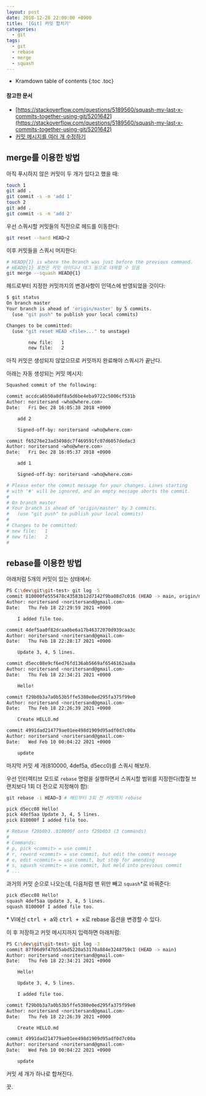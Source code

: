 ```yaml
---
layout: post
date: 2018-12-28 22:00:00 +0900
title: '[Git] 커밋 합치기'
categories:
  - git
tags:
  - git
  - rebase
  - merge
  - squash
---
```


* Kramdown table of contents
{:toc .toc}

#### 참고한 문서

- [https://stackoverflow.com/questions/5189560/squash-my-last-x-commits-together-using-git/5201642](https://stackoverflow.com/questions/5189560/squash-my-last-x-commits-together-using-git/5201642)
- [커밋 메시지를 여러 개 수정하기](https://git-scm.com/book/ko/v2/Git-%EB%8F%84%EA%B5%AC-%ED%9E%88%EC%8A%A4%ED%86%A0%EB%A6%AC-%EB%8B%A8%EC%9E%A5%ED%95%98%EA%B8%B0#_changing_multiple)

## merge를 이용한 방법

아직 푸시하지 않은 커밋이 두 개가 있다고 했을 때:

```bash
touch 1
git add .
git commit -s -m 'add 1'
touch 2
git add .
git commit -s -m 'add 2'
```

우선 스쿼시할 커밋들의 직전으로 헤드를 이동한다:

```bash
git reset --hard HEAD~2
```

이후 커밋들을 스쿼시 머지한다:

```bash
# HEAD@{1} is where the branch was just before the previous command.
# HEAD@{1} 표현은 커밋 아이디나 태그 등으로 대체할 수 있음
git merge --squash HEAD@{1}
```

헤드로부터 지정한 커밋까지의 변경사항이 인덱스에 반영되었을 것이다:

```bash
$ git status
On branch master
Your branch is ahead of 'origin/master' by 5 commits.
  (use "git push" to publish your local commits)

Changes to be committed:
  (use "git reset HEAD <file>..." to unstage)

        new file:   1
        new file:   2
```

아직 커밋은 생성되지 않았으므로 커밋까지 완료해야 스쿼시가 끝난다.

아래는 자동 생성되는 커밋 메시지:

```bash
Squashed commit of the following:

commit accdca6b50a8df8a5d6be4eba9722c5006cf531b
Author: noritersand <who@where.com>
Date:   Fri Dec 28 16:05:38 2018 +0900

    add 2

    Signed-off-by: noritersand <who@where.com>

commit f65276e23ad3498dc7f469591fc07d6057dedac3
Author: noritersand <who@where.com>
Date:   Fri Dec 28 16:05:37 2018 +0900

    add 1

    Signed-off-by: noritersand <who@where.com>

# Please enter the commit message for your changes. Lines starting
# with '#' will be ignored, and an empty message aborts the commit.
#
# On branch master
# Your branch is ahead of 'origin/master' by 3 commits.
#   (use "git push" to publish your local commits)
#
# Changes to be committed:
# new file:   1
# new file:   2
#

```

## rebase를 이용한 방법

아래처럼 5개의 커밋이 있는 상태에서:

```bash
PS C:\dev\git\git-test> git log -5
commit 810000fe555478c43583b12d7142f9ba08d7c016 (HEAD -> main, origin/main, origin/HEAD)
Author: noritersand <noritersand@gmail.com>
Date:   Thu Feb 18 22:29:59 2021 +0900

    I added file too.

commit 4def5aa0f82dcaa0be6a17b46372070d939caa3c
Author: noritersand <noritersand@gmail.com>
Date:   Thu Feb 18 22:28:17 2021 +0900

    Update 3, 4, 5 lines.

commit d5ecc08e9cf6ed76fd136ab5669af6546162aa8a
Author: noritersand <noritersand@gmail.com>
Date:   Thu Feb 18 22:34:21 2021 +0900

    Hello!

commit f29b0b3a7a0b53b5ffe5380e0ed295fa375f99e0
Author: noritersand <noritersand@gmail.com>
Date:   Thu Feb 18 22:26:39 2021 +0900

    Create HELLO.md

commit 4991dad214779ae01ee498d1909d95adf0d7c00a
Author: noritersand <noritersand@gmail.com>
Date:   Wed Feb 10 00:04:22 2021 +0900

    update
```

마지막 커밋 세 개(810000, 4def5a, d5ecc0)를 스쿼시 해보자.

우선 인터렉티브 모드로 `rebase` 명령을 실행하면서 스쿼시할 범위를 지정한다(합칠 브랜치보다 1회 더 전으로 지정해야 함):

```bash
git rebase -i HEAD~3 # 헤드부터 3회 전 커밋까지 rebase
```

```bash
pick d5ecc08 Hello!
pick 4def5aa Update 3, 4, 5 lines.
pick 810000f I added file too.

# Rebase f29b0b3..810000f onto f29b0b3 (3 commands)
#
# Commands:
# p, pick <commit> = use commit
# r, reword <commit> = use commit, but edit the commit message
# e, edit <commit> = use commit, but stop for amending
# s, squash <commit> = use commit, but meld into previous commit
# ...
```

과거의 커밋 순으로 나오는데, 다음처럼 맨 위만 빼고 `squash`\*로 바꿔준다:

```bash
pick d5ecc08 Hello!
squash 4def5aa Update 3, 4, 5 lines.
squash 810000f I added file too.
```

\* VI에선 <kbd>ctrl + a</kbd>와 <kbd>ctrl + x</kbd>로 rebase 옵션을 변경할 수 있다.

이 후 저장하고 커밋 메시지까지 입력하면 아래처럼:

```bash
PS C:\dev\git\git-test> git log -3
commit 87f06d9f47b55abd5220a53170a884e3248759c1 (HEAD -> main)
Author: noritersand <noritersand@gmail.com>
Date:   Thu Feb 18 22:34:21 2021 +0900

    Hello!

    Update 3, 4, 5 lines.

    I added file too.

commit f29b0b3a7a0b53b5ffe5380e0ed295fa375f99e0
Author: noritersand <noritersand@gmail.com>
Date:   Thu Feb 18 22:26:39 2021 +0900

    Create HELLO.md

commit 4991dad214779ae01ee498d1909d95adf0d7c00a
Author: noritersand <noritersand@gmail.com>
Date:   Wed Feb 10 00:04:22 2021 +0900

    update
```

커밋 세 개가 하나로 합쳐진다.

끗.
